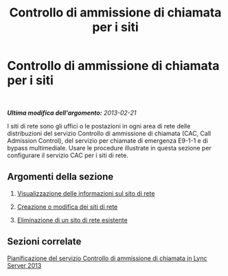 ﻿---
title: Controllo di ammissione di chiamata per i siti
TOCTitle: Controllo di ammissione di chiamata per i siti
ms:assetid: 5607b3f3-128b-44c7-a043-c0834e39e697
ms:mtpsurl: https://technet.microsoft.com/it-it/library/JJ688061(v=OCS.15)
ms:contentKeyID: 49887567
ms.date: 08/24/2015
mtps_version: v=OCS.15
ms.translationtype: HT
---

# Controllo di ammissione di chiamata per i siti

 

_**Ultima modifica dell'argomento:** 2013-02-21_

I siti di rete sono gli uffici o le postazioni in ogni area di rete delle distribuzioni del servizio Controllo di ammissione di chiamata (CAC, Call Admission Control), del servizio per chiamate di emergenza E9-1-1 e di bypass multimediale. Usare le procedure illustrate in questa sezione per configurare il servizio CAC per i siti di rete.

## Argomenti della sezione

1.  [Visualizzazione delle informazioni sul sito di rete](lync-server-2013-viewing-network-site-information.md)

2.  [Creazione o modifica dei siti di rete](lync-server-2013-creating-or-modifying-network-sites.md)

3.  [Eliminazione di un sito di rete esistente](lync-server-2013-deleting-an-existing-network-site.md)

## Sezioni correlate

[Pianificazione del servizio Controllo di ammissione di chiamata in Lync Server 2013](lync-server-2013-planning-for-call-admission-control.md)

